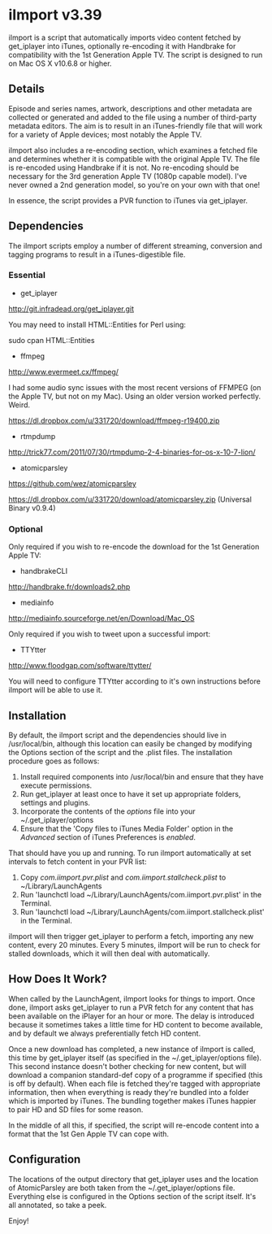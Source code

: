 iImport v3.39
=============

iImport is a script that automatically imports video content fetched by get_iplayer into iTunes, optionally re-encoding it with Handbrake for compatibility with the 1st Generation Apple TV. The script is designed to run on Mac OS X v10.6.8 or higher.


Details
-------

Episode and series names, artwork, descriptions and other metadata are collected or generated and added to the file using a number of third-party metadata editors. The aim is to result in an iTunes-friendly file that will work for a variety of Apple devices; most notably the Apple TV.

iImport also includes a re-encoding section, which examines a fetched file and determines whether it is compatible with the original Apple TV. The file is re-encoded using Handbrake if it is not. No re-encoding should be necessary for the 3rd generation Apple TV (1080p capable model). I've never owned a 2nd generation model, so you're on your own with that one!

In essence, the script provides a PVR function to iTunes via get_iplayer.


Dependencies
------------

The iImport scripts employ a number of different streaming, conversion and tagging programs to result in a iTunes-digestible file.


### Essential

- get_iplayer

http://git.infradead.org/get_iplayer.git

You may need to install HTML::Entities for Perl using:

 sudo cpan HTML::Entities

- ffmpeg

http://www.evermeet.cx/ffmpeg/

I had some audio sync issues with the most recent versions of FFMPEG (on the Apple TV, but not on my Mac). Using an older version worked perfectly. Weird.

https://dl.dropbox.com/u/331720/download/ffmpeg-r19400.zip

- rtmpdump

http://trick77.com/2011/07/30/rtmpdump-2-4-binaries-for-os-x-10-7-lion/

- atomicparsley

https://github.com/wez/atomicparsley

https://dl.dropbox.com/u/331720/download/atomicparsley.zip (Universal Binary v0.9.4)


### Optional

Only required if you wish to re-encode the download for the 1st Generation Apple TV:

- handbrakeCLI

http://handbrake.fr/downloads2.php

- mediainfo

http://mediainfo.sourceforge.net/en/Download/Mac_OS


Only required if you wish to tweet upon a successful import:

- TTYtter

http://www.floodgap.com/software/ttytter/

You will need to configure TTYtter according to it's own instructions before iImport will be able to use it.


Installation
------------

By default, the iImport script and the dependencies should live in /usr/local/bin, although this location can easily be changed by modifying the Options section of the script and the .plist files. The installation procedure goes as follows:

1. Install required components into /usr/local/bin and ensure that they have execute permissions.
2. Run get_iplayer at least once to have it set up appropriate folders, settings and plugins.
3. Incorporate the contents of the *options* file into your ~/.get_iplayer/options 
4. Ensure that the 'Copy files to iTunes Media Folder' option in the *Advanced* section of iTunes Preferences is *enabled*.

That should have you up and running. To run iImport automatically at set intervals to fetch content in your PVR list:

1. Copy *com.iimport.pvr.plist* and *com.iimport.stallcheck.plist* to ~/Library/LaunchAgents
2. Run 'launchctl load ~/Library/LaunchAgents/com.iimport.pvr.plist' in the Terminal.
3. Run 'launchctl load ~/Library/LaunchAgents/com.iimport.stallcheck.plist' in the Terminal.

iImport will then trigger get_iplayer to perform a fetch, importing any new content, every 20 minutes. Every 5 minutes, iImport will be run to check for stalled downloads, which it will then deal with automatically.


How Does It Work?
-----------------

When called by the LaunchAgent, iImport looks for things to import. Once done, iImport asks get_iplayer to run a PVR fetch for any content that has been available on the iPlayer for an hour or more. The delay is introduced because it sometimes takes a little time for HD content to become available, and by default we always preferentially fetch HD content.

Once a new download has completed, a new instance of iImport is called, this time by get_iplayer itself (as specified in the ~/.get_iplayer/options file). This second instance doesn't bother checking for new content, but will download a companion standard-def copy of a programme if specified (this is off by default). When each file is fetched they're tagged with appropriate information, then when everything is ready they're bundled into a folder which is imported by iTunes. The bundling together makes iTunes happier to pair HD and SD files for some reason.

In the middle of all this, if specified, the script will re-encode content into a format that the 1st Gen Apple TV can cope with.


Configuration
-------------

The locations of the output directory that get_iplayer uses and the location of AtomicParsley are both taken from the ~/.get_iplayer/options file. Everything else is configured in the Options section of the script itself. It's all annotated, so take a peek.


Enjoy!

